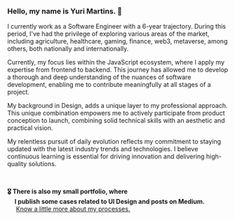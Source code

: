 ### Hello, my name is Yuri Martins. 👋

I currently work as a Software Engineer with a 6-year trajectory. During this period, I've had the privilege of exploring various areas of the market, including agriculture, healthcare, gaming, finance, web3, metaverse, among others, both nationally and internationally.

Currently, my focus lies within the JavaScript ecosystem, where I apply my expertise from frontend to backend. This journey has allowed me to develop a thorough and deep understanding of the nuances of software development, enabling me to contribute meaningfully at all stages of a project.

My background in Design, adds a unique layer to my professional approach. This unique combination empowers me to actively participate from product conception to launch, combining solid technical skills with an aesthetic and practical vision.

My relentless pursuit of daily evolution reflects my commitment to staying updated with the latest industry trends and technologies. I believe continuous learning is essential for driving innovation and delivering high-quality solutions.

<br />

**🎖 There is also my small portfolio, where** <br />
**&nbsp;&nbsp;&nbsp;&nbsp;&nbsp;I publish some cases related to UI Design and posts on Medium.** <br />
&nbsp;&nbsp;&nbsp;&nbsp;&nbsp;[Know a little more about my processes.](https://yumartins.com.br)

